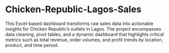 # Chicken-Republic-Lagos-Sales
This Excel-based dashboard transforms raw sales data into actionable insights for Chicken Republic’s outlets in Lagos. The project encompasses data cleaning, pivot tables, and a dynamic dashboard that highlights critical metrics such as total revenue, order volumes, and profit trends by location, product, and time period.
